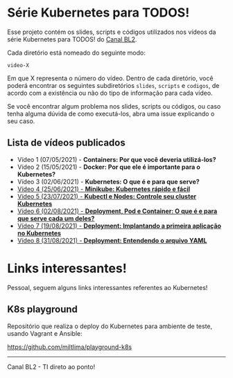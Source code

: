 # Série Kubernetes para TODOS!

Esse projeto contém os slides, scripts e códigos utilizados nos vídeos da série Kubernetes para TODOS! do [Canal BL2](https://www.youtube.com/channel/UCH88sk6G7zG3xE_0zCSJlAQ).

Cada diretório está nomeado do seguinte modo:

```
video-X
```

Em que X representa o número do vídeo. Dentro de cada diretório, você poderá encontrar os seguintes subdiretórios `slides`, `scripts` e `codigos`, de acordo com a existência ou não do tipo de informação para cada vídeo.

Se você encontrar algum problema nos slides, scripts ou códigos, ou caso tenha alguma dúvida de como executá-los, abra uma issue explicando o seu caso.

## Lista de vídeos publicados

* Vídeo 1 (07/05/2021) - **Containers: Por que você deveria utilizá-los?**
* Vídeo 2 (15/05/2021) - **Docker: Por que ele é importante para o Kubernetes?**
* Vídeo 3 (02/06/2021) - **Kubernetes: O que é e para que serve?**
* [Vídeo 4 (25/06/2021) - **Minikube: Kubernetes rápido e fácil**](video-4/README.md)
* [Vídeo 5 (23/07/2021) - **Kubectl e Nodes: Controle seu cluster Kubernetes**](video-5/README.md)
* [Vídeo 6 (02/08/2021) - **Deployment, Pod e Container: O que é e para que serve cada um deles?**](video-6/README.md)
* [Vídeo 7 (19/08/2021) - **Deployment: Implantando a primeira aplicação no Kubernetes**](video-7/README.md)
* [Vídeo 8 (31/08/2021) - **Deployment: Entendendo o arquivo YAML**](video-8/README.md)


# Links interessantes!

Pessoal, seguem alguns links interessantes referentes ao Kubernetes!

## K8s playground

Repositório que realiza o deploy do Kubernetes para ambiente de teste, usando Vagrant e Ansible:

https://github.com/miltlima/playground-k8s

---
Canal BL2  - TI direto ao ponto!